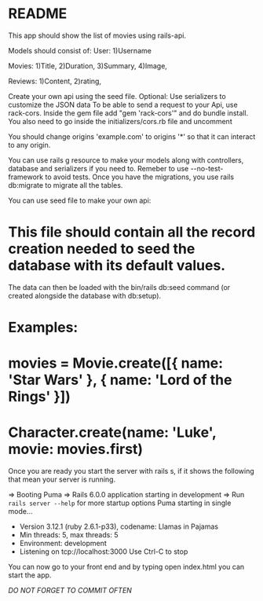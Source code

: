 # README

This app should show the list of movies using rails-api.

Models should  consist of:
User:
1)Username

Movies:
1)Title, 
2)Duration,
3)Summary,
4)Image,



Reviews:
1)Content,
2)rating,


Create your own api using the seed file.
Optional: Use serializers to customize the JSON data
To be able to send a request to your Api, use rack-cors. Inside the gem file add "gem 'rack-cors'" and do bundle install. You also need to go inside the initializers/cors.rb file and uncomment 

<!-- Rails.application.config.middleware.insert_before 0, Rack::Cors do
  allow do
    origins 'example.com'

    resource '*',
      headers: :any,
      methods: [:get, :post, :put, :patch, :delete, :options, :head]
  end -->

You should change origins 'example.com' to origins '*' so that it can interact to any origin.

You can use rails g resource to make your models along with controllers, database and serializers if you need to. Remeber to use --no-test-framework to avoid tests. Once you have the migrations, you use rails db:migrate to migrate all the tables. 

You can use seed file to make your own api:
# This file should contain all the record creation needed to seed the database with its default values.
The data can then be loaded with the bin/rails db:seed command (or created alongside the database with db:setup).
#
# Examples:
#
#   movies = Movie.create([{ name: 'Star Wars' }, { name: 'Lord of the Rings' }])
#   Character.create(name: 'Luke', movie: movies.first)

Once you are ready you start the server with rails s, if it shows the following that mean your server is running.

=> Booting Puma
=> Rails 6.0.0 application starting in development
=> Run `rails server --help` for more startup options
Puma starting in single mode...
* Version 3.12.1 (ruby 2.6.1-p33), codename: Llamas in Pajamas
* Min threads: 5, max threads: 5
* Environment: development
* Listening on tcp://localhost:3000
Use Ctrl-C to stop



 You can now go to your front end and by typing open index.html you can start the app.

 *DO NOT FORGET TO COMMIT OFTEN*